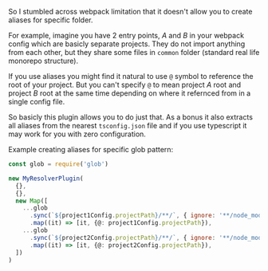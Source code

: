 So I stumbled across webpack limitation that it doesn't allow you to create aliases for specific folder.

For example, imagine you have 2 entry points, _A_ and _B_ in your webpack config which are basicly separate projects. They do not import anything from each other, but they share some files in `common` folder (standard real life monorepo structure).

If you use aliases you might find it natural to use `@` symbol to reference the root of your project. But you can't specify `@` to mean project _A_ root and project _B_ root at the same time depending on where it refernced from in a single config file.

So basicly this plugin allows you to do just that. As a bonus it also extracts all aliases from the nearest `tsconfig.json` file and if you use typescript it may work for you with zero configuration.

Example creating aliases for specific glob pattern:

```js
const glob = require('glob')

new MyResolverPlugin(
  {},
  {},
  new Map([
    ...glob
      .sync(`${project1Config.projectPath}/**/`, { ignore: '**/node_modules/**' })
      .map((it) => [it, {@: project1Config.projectPath}),
    ...glob
      .sync(`${project2Config.projectPath}/**/`, { ignore: '**/node_modules/**' })
      .map((it) => [it, {@: project2Config.projectPath}),
  ])
)
```
